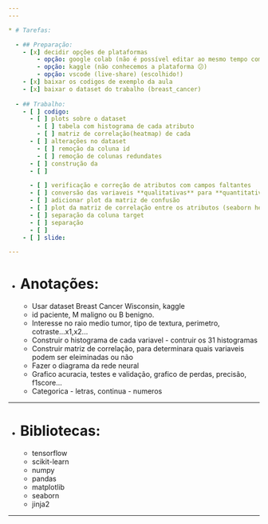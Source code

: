 ```yaml
---
--- 

* # Tarefas:

  - ## Preparação:
    - [x] decidir opções de plataformas
        - opção: google colab (não é possível editar ao mesmo tempo com colaboradores)
        - opção: kaggle (não conhecemos a plataforma 😕)
        - opção: vscode (live-share) (escolhido!)
    - [x] baixar os codigos de exemplo da aula 
    - [x] baixar o dataset do trabalho (breast_cancer)
  
  - ## Trabalho:
    - [ ] codigo:
      - [ ] plots sobre o dataset
        - [ ] tabela com histograma de cada atributo
        - [ ] matriz de correlação(heatmap) de cada 
      - [ ] alterações no dataset
        - [ ] remoção da coluna id
        - [ ] remoção de colunas redundates
      - [ ] construção da
      - [ ] 

      - [ ] verificação e correção de atributos com campos faltantes
      - [ ] conversão das variaveis **qualitativas** para **quantitativas**
      - [ ] adicionar plot da matriz de confusão
      - [ ] plot da matriz de correlação entre os atributos (seaborn heatmap)
      - [ ] separação da coluna target
      - [ ] separação 
      - [ ] 
    - [ ] slide:

--- 
```


* # Anotações:
  - Usar dataset Breast Cancer Wisconsin, kaggle
  - id paciente, M maligno ou B benigno.
  - Interesse no raio medio tumor, tipo de textura, perimetro, cotraste...x1,x2...
  - Construir o histograma de cada variavel - contruir os 31 histogramas
  - Construir matriz de correlação, para determinara quais variaveis podem ser eleiminadas ou não
  - Fazer o diagrama da rede neural
  - Grafico acuracia, testes e validação, grafico de perdas, precisão, f1score...
  - Categorica - letras, continua - numeros 

---   

* # Bibliotecas:  
  - tensorflow 
  - scikit-learn 
  - numpy 
  - pandas 
  - matplotlib 
  - seaborn
  - jinja2

--- 